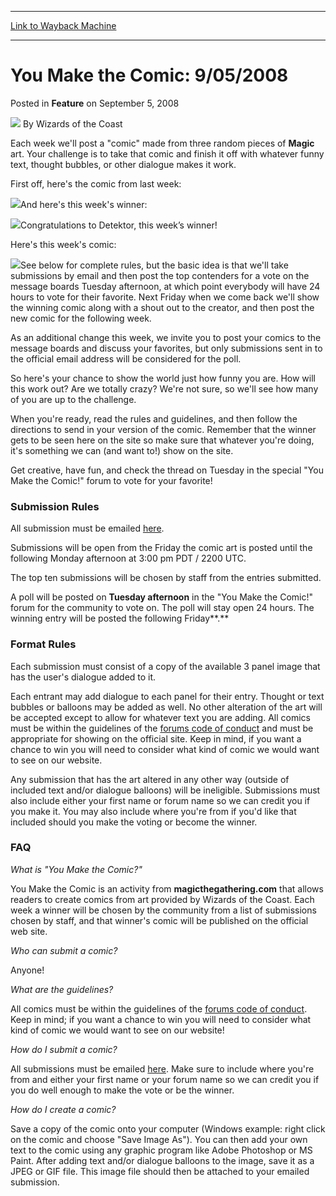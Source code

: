
---
[Link to Wayback Machine](https://web.archive.org/web/20220701101553/https://magic.wizards.com/en/articles/archive/feature/you-make-comic-9052008-2008-09-05)

[_metadata_:wayback_url]:- "https://magic.wizards.com/en/articles/archive/feature/you-make-comic-9052008-2008-09-05"
[_metadata_:wayback_raw_url]:- "https://web.archive.org/web/20220701101553id_/https://magic.wizards.com/en/articles/archive/feature/you-make-comic-9052008-2008-09-05"
[_metadata_:wayback_capture_timestamp]:- "2022-07-01 10:15:53+00:00"
[_metadata_:publish_date]:- "2008-09-05"
[_metadata_:description]:- "Each week we'll post a `comic` made from three random pieces of Magic art. Your challenge is to take that comic and finish it off with whatever funny text, thought bubbles, or other dialogue makes it work. First off, here's the comic from last week: And here's this week's winner: Congratulations to Detektor, this week’s winner!"
[_metadata_:generator]:- "Drupal 7 (http://drupal.org)"
---


You Make the Comic: 9/05/2008
=============================



 Posted in **Feature**
 on September 5, 2008 






![](https://media.magic.wizards.com/styles/auth_small/public/images/person/wizards_author.jpg)
By Wizards of the Coast












Each week we'll post a "comic" made from three random pieces of **Magic** art. Your challenge is to take that comic and finish it off with whatever funny text, thought bubbles, or other dialogue makes it work.


First off, here's the comic from last week:


![](https://media.magic.wizards.com/image_legacy_migration//mtg/images/daily/activity/ymtc1_082908.jpg)And here's this week's winner:


![](https://media.magic.wizards.com/image_legacy_migration//mtg/images/daily/activity/youmakethecomic_winner1.jpg)Congratulations to Detektor, this week’s winner!


Here's this week's comic:


![](https://media.magic.wizards.com/image_legacy_migration//mtg/images/daily/activity/ymtc2_090508.jpg)See below for complete rules, but the basic idea is that we'll take submissions by email and then post the top contenders for a vote on the message boards Tuesday afternoon, at which point everybody will have 24 hours to vote for their favorite. Next Friday when we come back we'll show the winning comic along with a shout out to the creator, and then post the new comic for the following week.


As an additional change this week, we invite you to post your comics to the message boards and discuss your favorites, but only submissions sent in to the official email address will be considered for the poll.


So here's your chance to show the world just how funny you are. How will this work out? Are we totally crazy? We're not sure, so we'll see how many of you are up to the challenge.


When you're ready, read the rules and guidelines, and then follow the directions to send in your version of the comic. Remember that the winner gets to be seen here on the site so make sure that whatever you're doing, it's something we can (and want to!) show on the site.


Get creative, have fun, and check the thread on Tuesday in the special "You Make the Comic!" forum to vote for your favorite!


### Submission Rules


All submission must be emailed [here](mailto:youmakethecomic@wizards.com).  

Submissions will be open from the Friday the comic art is posted until the following Monday afternoon at 3:00 pm PDT / 2200 UTC.


The top ten submissions will be chosen by staff from the entries submitted.  

A poll will be posted on **Tuesday afternoon** in the "You Make the Comic!" forum for the community to vote on. The poll will stay open 24 hours. The winning entry will be posted the following Friday**.**


### Format Rules


Each submission must consist of a copy of the available 3 panel image that has the user's dialogue added to it.


Each entrant may add dialogue to each panel for their entry. Thought or text bubbles or balloons may be added as well. No other alteration of the art will be accepted except to allow for whatever text you are adding. All comics must be within the guidelines of the [forums code of conduct](http://forums.gleemax.com/community_coc.php) and must be appropriate for showing on the official site. Keep in mind, if you want a chance to win you will need to consider what kind of comic we would want to see on our website.


Any submission that has the art altered in any other way (outside of included text and/or dialogue balloons) will be ineligible. Submissions must also include either your first name or forum name so we can credit you if you make it. You may also include where you're from if you'd like that included should you make the voting or become the winner.


### FAQ


*What is "You Make the Comic?"*


You Make the Comic is an activity from **magicthegathering.com** that allows readers to create comics from art provided by Wizards of the Coast. Each week a winner will be chosen by the community from a list of submissions chosen by staff, and that winner's comic will be published on the official web site.


*Who can submit a comic?*


Anyone!


*What are the guidelines?*


All comics must be within the guidelines of the [forums code of conduct](http://forums.gleemax.com/community_coc.php). Keep in mind; if you want a chance to win you will need to consider what kind of comic we would want to see on our website!


*How do I submit a comic?*


All submissions must be emailed [here](mailto:youmakethecomic@wizards.com). Make sure to include where you're from and either your first name or your forum name so we can credit you if you do well enough to make the vote or be the winner.


*How do I create a comic?*


Save a copy of the comic onto your computer (Windows example: right click on the comic and choose "Save Image As"). You can then add your own text to the comic using any graphic program like Adobe Photoshop or MS Paint. After adding text and/or dialogue balloons to the image, save it as a JPEG or GIF file. This image file should then be attached to your emailed submission.








